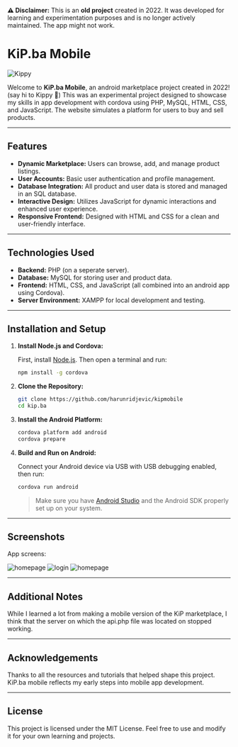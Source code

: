 **⚠️ Disclaimer:** This is an **old project** created in 2022. It was developed for learning and experimentation purposes and is no longer actively maintained. The app might not work.

# KiP.ba Mobile

![Kippy](kippy.png)

Welcome to **KiP.ba Mobile**, an android marketplace project created in 2022! (say hi to Kippy 👋) This was an experimental project designed to showcase my skills in app development with cordova using PHP, MySQL, HTML, CSS, and JavaScript. The website simulates a platform for users to buy and sell products. 

---

## Features

- **Dynamic Marketplace:** Users can browse, add, and manage product listings.
- **User Accounts:** Basic user authentication and profile management.
- **Database Integration:** All product and user data is stored and managed in an SQL database.
- **Interactive Design:** Utilizes JavaScript for dynamic interactions and enhanced user experience.
- **Responsive Frontend:** Designed with HTML and CSS for a clean and user-friendly interface.

---

## Technologies Used

- **Backend:** PHP (on a seperate server).
- **Database:** MySQL for storing user and product data.
- **Frontend:** HTML, CSS, and JavaScript (all combined into an android app using Cordova).
- **Server Environment:** XAMPP for local development and testing.

---

## Installation and Setup


1. **Install Node.js and Cordova:**

   First, install [Node.js](https://nodejs.org/). Then open a terminal and run:
   ```bash
   npm install -g cordova
   ```

2. **Clone the Repository:**
   ```bash
   git clone https://github.com/harunridjevic/kipmobile
   cd kip.ba
   ```

3. **Install the Android Platform:**
   ```bash
   cordova platform add android
   cordova prepare
   ```

4. **Build and Run on Android:**

   Connect your Android device via USB with USB debugging enabled, then run:
   ```bash
   cordova run android
   ```

   > Make sure you have [Android Studio](https://developer.android.com/studio) and the Android SDK properly set up on your system.


---

## Screenshots

App screens:

![homepage](screenshots/homepage.png) ![login](screenshots/login.png) ![homepage](screenshots/nav.png)

---

## Additional Notes

While I learned a lot from making a mobile version of the KiP marketplace, I think that the server on which the api.php file was located on stopped working.

---

## Acknowledgements

Thanks to all the resources and tutorials that helped shape this project. KiP.ba mobile reflects my early steps into mobile app development.

---

## License

This project is licensed under the MIT License. Feel free to use and modify it for your own learning and projects.

